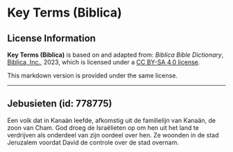 # Key Terms (Biblica)

## License Information

**Key Terms (Biblica)** is based on and adapted from: _Biblica Bible Dictionary_, [Biblica, Inc.](https://www.biblica.com/), 2023, which is licensed under a [CC BY-SA 4.0 license](https://creativecommons.org/licenses/by-sa/4.0/legalcode.en).

This markdown version is provided under the same license.



--------------------------------

## Jebusieten (id: 778775)

Een volk dat in Kanaän leefde, afkomstig uit de familielijn van Kanaän, de zoon van Cham. God droeg de Israëlieten op om hen uit het land te verdrijven als onderdeel van zijn oordeel over hen. Ze woonden in de stad Jeruzalem voordat David de controle over de stad overnam.


